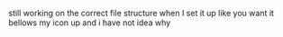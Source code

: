 still working on the correct file structure when I set it up like you want it bellows my icon up and i have not idea why

